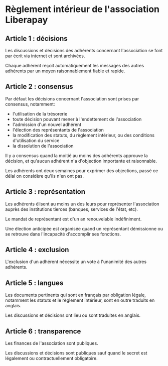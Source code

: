# Règlement intérieur de l'association Liberapay

## Article 1 : décisions

Les discussions et décisions des adhérents concernant l'association se font par écrit via internet et sont archivées.

Chaque adhérent reçoit automatiquement les messages des autres adhérents par un moyen raisonnablement fiable et rapide.

## Article 2 : consensus

Par défaut les décisions concernant l'association sont prises par consensus, notamment:

- l'utilisation de la trésorerie
- toute décision pouvant mener à l'endettement de l'association
- l'admission d'un nouvel adhérent
- l'élection des représentants de l'association
- la modification des statuts, du règlement intérieur, ou des conditions d'utilisation du service
- la dissolution de l'association

Il y a consensus quand la moitié au moins des adhérents approuve la décision, et qu'aucun adhérent n'a d'objection importante et raisonnable.

Les adhérents ont deux semaines pour exprimer des objections, passé ce délai on considère qu'ils n'en ont pas.

## Article 3 : représentation

Les adhérents élisent au moins un des leurs pour représenter l'association auprès des institutions tierces (banques, services de l'état, etc).

Le mandat de représentant est d'un an renouvelable indéfiniment.

Une élection anticipée est organisée quand un représentant démissionne ou se retrouve dans l'incapacité d'accomplir ses fonctions.

## Article 4 : exclusion

L'exclusion d'un adhérent nécessite un vote à l'unanimité des autres adhérents.

## Article 5 : langues

Les documents pertinents qui sont en français par obligation légale, notamment les statuts et le règlement intérieur, sont en outre traduits en anglais.

Les discussions et décisions ont lieu ou sont traduites en anglais.

## Article 6 : transparence

Les finances de l'association sont publiques.

Les discussions et décisions sont publiques sauf quand le secret est légalement ou contractuellement obligatoire.
